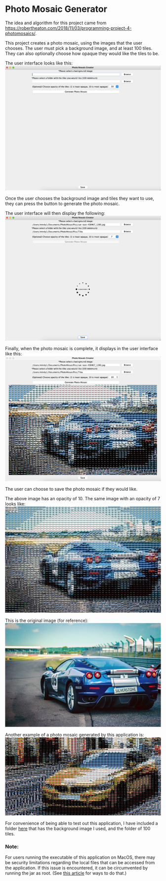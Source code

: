 # Photo Mosaic Generator
The idea and algorithm for this project came from 
https://robertheaton.com/2018/11/03/programming-project-4-photomosaics/.

This project creates a photo mosaic, using the images
that the user chooses. The user must pick a background
image, and at least 100 tiles. They can also optionally 
choose how opaque they would like the tiles to be.

The user interface looks like this:
![User Interface](Images/ReadmeImages/PhotoMosaicGUI.png)

Once the user chooses the background image and tiles
they want to use, they can press the button to 
generate the photo mosaic.

The user interface will then display the following:
![Photo Mosaic Loading](Images/ReadmeImages/PhotoMosaicLoading.png)

Finally, when the photo mosaic is complete, it
displays in the user interface like this:
![Photo Mosaic Displaying](Images/ReadmeImages/PhotoMosaicInGUI.png)

The user can choose to save the photo mosaic if they
would like.

The above image has an opacity of 10. The same image
with an opacity of 7 looks like:
![Photo Mosaic Opacity 7](Images/ReadmeImages/PhotoMosaicOpacity7.png)

This is the original image (for reference):
![Background Picture](Images/ReadmeImages/BackgroundImage.jpg)

Another example of a photo mosaic generated by this
application is:
![Photo Mosaic Example 2](Images/ReadmeImages/PhotoMosaic2.png)

For convenience of being able to test out this application,
I have included a folder [here](Images/PhotoMosaicPics) that
has the background image I used, and the folder of
100 tiles.

### Note:
For users running the executable of this 
application on MacOS, there may be security
 limitations regarding the local files that can be accessed
from the application. If this issue is encountered,
it can be circumvented by running the jar as root.
(See [this article](https://stackoverflow.com/questions/18176228/run-jar-with-root-privileges-on-mac-os-x-by-one-click)
for ways to do that.)